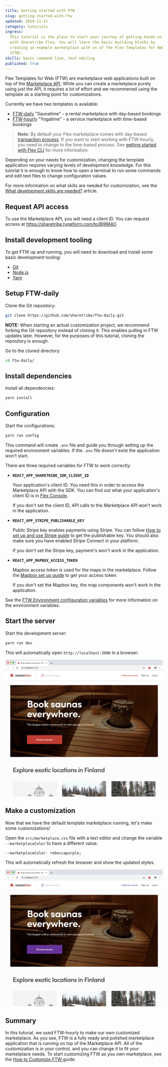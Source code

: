 ```yaml
---
title: Getting started with FTW
slug: getting-started-with-ftw
updated: 2019-11-21
category: tutorials
ingress:
  This tutorial is the place to start your journey of getting hands-on
  with Sharetribe Flex. You will learn the basic building blocks by
  creating an example marketplace with on of the Flex Templates for Web
  (FTW).
skills: basic command line, text editing
published: true
---
```


Flex Templates for Web (FTW) are marketplace web applications built on
top of the [Marketplace API](/background/concepts/#marketplace-api).
While you can create a marketplace purely using just the API, it
requires a lot of effort and we recommened using the template as a
starting point for customizations.

Currently we have two templates is available:

- [FTW-daily](https://github.com/sharetribe/ftw-daily) "Saunatime" - a
  rental marketplace with day-based bookings
- [FTW-hourly](https://github.com/sharetribe/ftw-hourly) "Yogatime" - a
  service marketplace with time-based bookings

> **Note:** By default your Flex marketplace comes with day-based
> [transaction process](https://www.sharetribe.com/docs/background/transaction-process/).
> If you want to start working with FTW-hourly, you need to change to
> the time-based process. See
> [getting started with Flex CLI](https://www.sharetribe.com/docs/tutorials/getting-started-with-flex-cli/)
> for more information.

Depending on your needs for customization, changing the template
application requires varying levels of development knowledge. For this
tutorial it is enough to know how to open a terminal to run some
commands and edit text files to change configuration values.

For more information on what skills are needed for customization, see
the
[What development skills are needed?](/background/development-skills/)
article.

## Request API access

To use the Marketplace API, you will need a client ID. You can request
access at https://sharetribe.typeform.com/to/BI9M4O

## Install development tooling

To get FTW up and running, you will need to download and install some
basic development tooling:

- [Git](https://git-scm.com/downloads)
- [Node.js](https://nodejs.org/)
- [Yarn](https://yarnpkg.com/docs/install)

## Setup FTW-daily

Clone the Git repository:

```bash
git clone https://github.com/sharetribe/ftw-daily.git
```

**NOTE:** When starting an actual customization project, we recommend
forking the Git repository instead of cloning it. This enables pulling
in FTW updates later. However, for the purposes of this tutorial,
cloning the repository is enough.

Go to the cloned directory:

```bash
cd ftw-daily/
```

## Install dependencies

Install all dependencies:

```bash
yarn install
```

## Configuration

Start the configurations:

```bash
yarn run config
```

This command will create `.env` file and guide you through setting up
the required environment variables. If the `.env` file doesn't exist the
application won't start.

There are three required variables for FTW to work correctly:

- **`REACT_APP_SHARETRIBE_SDK_CLIENT_ID`**

  Your application's client ID. You need this in order to access the
  Marketplace API with the SDK. You can find out what your application's
  client ID is in
  [Flex Console](https://flex-console.sharetribe.com/applications).

  If you don't set the client ID, API calls to the Marketplace API won't
  work in the application.

- **`REACT_APP_STRIPE_PUBLISHABLE_KEY`**

  Public Stripe key enables payments using Stripe. You can follow
  [How to set up and use Stripe guide](/guides/how-to-set-up-and-use-stripe/)
  to get the publishable key. You should also make sure you have enabled
  Stripe Connect in your platform.

  If you don't set the Stripe key, payment's won't work in the
  application.

- **`REACT_APP_MAPBOX_ACCESS_TOKEN`**

  Mapbox access token is used for the maps in the marketplace. Follow
  the [Mapbox set up guide](/guides/how-to-set-up-mapbox-for-ftw/) to
  get your access token.

  If you don't set the Mapbox key, the map components won't work in the
  application.

See the [FTW Environment configuration variables](/references/ftw-env/)
for more information on the environment variables.

## Start the server

Start the development server:

```bash
yarn run dev
```

This will automatically open `http://localhost:3000` in a browser:

![Default marketplace screenshot](./saunatime-default.png)

## Make a customization

Now that we have the default template marketplace running, let's make
some customizations!

Open the `src/marketplace.css` file with a text editor and change the
variable `--marketplaceColor` to have a different value:

```css
--marketplaceColor: rebeccapurple;
```

This will automatically refresh the browser and show the updated styles:

![Customized marketplace screenshot](./saunatime-customized.png)

## Summary

In this tutorial, we used FTW-hourly to make our own customized
marketplace. As you see, FTW is a fully ready and polished marketplace
application that is running on top of the Marketplace API. All of the
customization is in your control, and you can change it to fit your
marketplace needs. To start customizing FTW as you own marketplace, see
the [How to Customize FTW ](/guides/how-to-customize-ftw/) guide.
